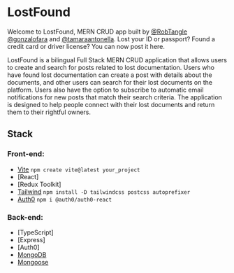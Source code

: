 # LostFound

Welcome to LostFound, MERN CRUD app built by [@RobTangle](https://github.com/RobTangle) [@gonzalofara](https://github.com/gonzalofara) and [@tamaraantonella](https://github.com/tamaraantonella).
Lost your ID or passport? Found a credit card or driver license? You can now post it here.

LostFound is a bilingual Full Stack MERN CRUD application that allows users to create and search for posts related to lost documentation. Users who have found lost documentation can create a post with details about the documents, and other users can search for their lost documents on the platform. Users also have the option to subscribe to automatic email notifications for new posts that match their search criteria. The application is designed to help people connect with their lost documents and return them to their rightful owners.

<!--suggest you can post id you found or find your lost id -->

## Stack
### Front-end: 

- [Vite](https://vitejs.dev/) `npm create vite@latest your_project`
- [React]
- [Redux Toolkit]
- [Tailwind](https://tailwindcss.com/docs/guides/create-react-app) `npm install -D tailwindcss postcss autoprefixer`
- [Auth0](https://auth0.com/) `npm i @auth0/auth0-react`

### Back-end: 
- [TypeScript]
- [Express]
- [Auth0]
- [MongoDB](https://www.mongodb.com/es)
- [Mongoose](https://mongoosejs.com/)
